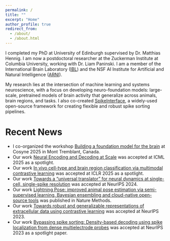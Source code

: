```yaml
---
permalink: /
title: ""
excerpt: "Home"
author_profile: true
redirect_from:
  - /about/
  - /about.html
---
```


I completed my PhD at University of Edinburgh supervised by Dr. Matthias Hennig. I am now a postdoctoral researcher at the Zuckerman Institute at Columbia University, working with Dr. Liam Paninski. I am a member of the International Brain Laboratory ([IBL](https://www.internationalbrainlab.com/)) and the NSF AI Institute for Artificial and Natural Intelligence ([ARNI](https://arni-institute.org/)).

My research lies at the intersection of machine learning and systems neuroscience, with a focus on developing neuro-foundation models: large-scale, pretrained models of brain activity that generalize across animals, brain regions, and tasks. I also co-created [SpikeInterface](https://github.com/spikeinterface), a widely-used open-source framework for creating flexible and robust spike sorting pipelines.


Recent News
===========
*	I co-organized the workshop [Building a foundation model for the brain](https://neurofm-workshop.github.io/) at Cosyne 2025 in Mont Tremblant, Canada.
* Our work [Neural Encoding and Decoding at Scale](https://openreview.net/forum?id=h6WUKM7PCI) was accepted at ICML 2025 as a spotlight.
* Our work [In vivo cell-type and brain region classification via multimodal contrastive learning](https://openreview.net/forum?id=10JOlFIPjt) was accepted at ICLR 2025 as a spotlight.
* Our work [Towards a “universal translator” for neural dynamics at single-cell, single-spike resolution](https://openreview.net/forum?id=nRRJsDahEg) was accepted at NeurIPS 2024.
* Our work [Lightning Pose: improved animal pose estimation via semi-supervised learning, Bayesian ensembling and cloud-native open-source tools](https://www.nature.com/articles/s41592-024-02319-1) was published in Nature Methods.
* Our work [Towards robust and generalizable representations of extracellular data using contrastive learning](https://openreview.net/forum?id=h6WUKM7PCI) was accepted at NeurIPS 2023.
* Our work [Bypassing spike sorting: Density-based decoding using spike localization from dense multielectrode probes](https://www.sciencedirect.com/science/article/abs/pii/S0959438821000726) was accepted at NeurIPS 2023 as a spotlight paper.
